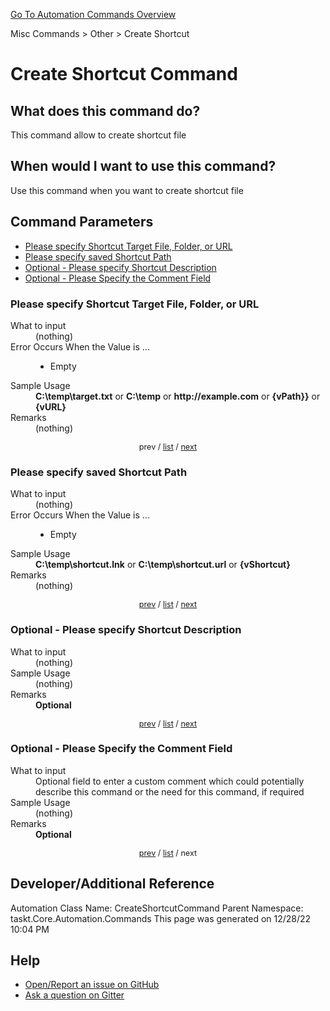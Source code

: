 <!--TITLE: Create Shortcut Command -->
<!-- SUBTITLE: a command in the Misc Commands group. -->
[Go To Automation Commands Overview](/automation-commands.md)


Misc Commands &gt; Other &gt; Create Shortcut


# Create Shortcut Command


## What does this command do?
This command allow to create shortcut file


## When would I want to use this command?
Use this command when you want to create shortcut file


<a id="param_list"></a>
## Command Parameters
- [Please specify Shortcut Target File, Folder, or URL](#param_0)
- [Please specify saved Shortcut Path](#param_1)
- [Optional - Please specify Shortcut Description](#param_2)
- [Optional - Please Specify the Comment Field](#param_3)


<a id="param_0"></a>
### Please specify Shortcut Target File, Folder, or URL


<dl>
<dt>What to input</dt><dd>(nothing)</dd>
<dt>Error Occurs When the Value is ...</dt><dd><ul>
<li>Empty</li>
</ul></dd>
<dt>Sample Usage</dt><dd><strong>C:\temp\target.txt</strong> or <strong>C:\temp</strong> or <strong>http://example.com</strong> or <strong>{vPath}}</strong> or <strong>{vURL}</strong></dd>
<dt>Remarks</dt><dd>(nothing)</dd>
</dl>




<div style="font-size: 90%; text-align: center">


prev / [list](#param_list) / [next](#param_1)


</div>


<a id="param_1"></a>
### Please specify saved Shortcut Path


<dl>
<dt>What to input</dt><dd>(nothing)</dd>
<dt>Error Occurs When the Value is ...</dt><dd><ul>
<li>Empty</li>
</ul></dd>
<dt>Sample Usage</dt><dd><strong>C:\temp\shortcut.lnk</strong> or <strong>C:\temp\shortcut.url</strong> or <strong>{vShortcut}</strong></dd>
<dt>Remarks</dt><dd>(nothing)</dd>
</dl>




<div style="font-size: 90%; text-align: center">


[prev](#param_1) / [list](#param_list) / [next](#param_2)


</div>


<a id="param_2"></a>
### Optional - Please specify Shortcut Description


<dl>
<dt>What to input</dt><dd>(nothing)</dd>
<dt>Sample Usage</dt><dd>(nothing)</dd>
<dt>Remarks</dt><dd><strong>Optional</strong><br></dd>
</dl>




<div style="font-size: 90%; text-align: center">


[prev](#param_2) / [list](#param_list) / [next](#param_3)


</div>


<a id="param_3"></a>
### Optional - Please Specify the Comment Field


<dl>
<dt>What to input</dt><dd>Optional field to enter a custom comment which could potentially describe this command or the need for this command, if required</dd>
<dt>Sample Usage</dt><dd>(nothing)</dd>
<dt>Remarks</dt><dd><strong>Optional</strong><br></dd>
</dl>




<div style="font-size: 90%; text-align: center">


[prev](#param_3) / [list](#param_list) / next


</div>


## Developer/Additional Reference
Automation Class Name: CreateShortcutCommand
Parent Namespace: taskt.Core.Automation.Commands
This page was generated on 12/28/22 10:04 PM


## Help
- [Open/Report an issue on GitHub](https://github.com/saucepleez/taskt/issues/new)
- [Ask a question on Gitter](https://gitter.im/taskt-rpa/Lobby)
